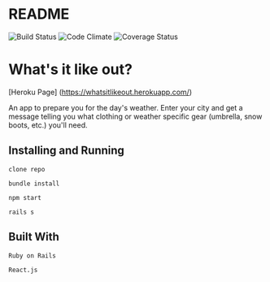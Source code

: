 # README

![Build Status](https://codeship.com/projects/41ee6290-1015-0135-ac14-220fc925bc13/status?branch=master)
![Code Climate](https://codeclimate.com/github/clsohn/wilo.png)
![Coverage Status](https://coveralls.io/repos/clsohn/wilo/badge.png)



# What's it like out?
[Heroku Page] (https://whatsitlikeout.herokuapp.com/)

An app to prepare you for the day's weather. Enter your city and get a message telling you what clothing or weather specific gear (umbrella, snow boots, etc.) you'll need.

## Installing and Running

`clone repo`

`bundle install`

`npm start`

`rails s`

## Built With

`Ruby on Rails`

`React.js`

